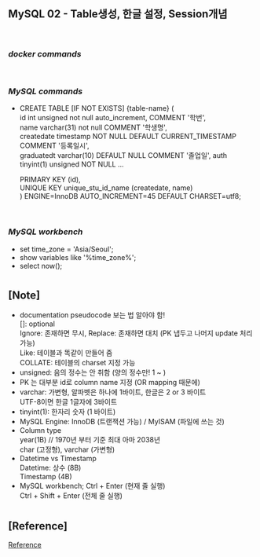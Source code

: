 ## MySQL 02 - Table생성, 한글 설정, Session개념

<br/>

### _docker commands_

<br/>

### _MySQL commands_

- CREATE TABLE [IF NOT EXISTS] {table-name} ( <br/>
  id int unsigned not null auto_increment, COMMENT '학번', <br/>
  name varchar(31) not null COMMENT '학생명', <br/>
  createdate timestamp NOT NULL DEFAULT CURRENT_TIMESTAMP COMMENT '등록일시', <br/>
  graduatedt varchar(10) DEFAULT NULL COMMENT '졸업일',
  auth tinyint(1) unsigned NOT NULL ... <br/>

  PRIMARY KEY (id), <br/>
  UNIQUE KEY unique_stu_id_name (createdate, name) <br/>
  ) ENGINE=InnoDB AUTO_INCREMENT=45 DEFAULT CHARSET=utf8;

<br/>

### _MySQL workbench_

- set time_zone = 'Asia/Seoul';
- show variables like '%time_zone%';
- select now();

#

## [Note]

- documentation pseudocode 보는 법 알아야 함! <br/>
  []: optional <br/>
  Ignore: 존재하면 무시, Replace: 존재하면 대치 (PK 냅두고 나머지 update 처리 가능) <br/>
  Like: 테이블과 똑같이 만들어 줌 <br/>
  COLLATE: 테이블의 charset 지정 가능
- unsigned: 음의 정수는 안 취함 (양의 정수만! 1 ~ )
- PK 는 대부분 id로 column name 지정 (OR mapping 때문에)
- varchar: 가변형, 알파벳은 하나에 1바이트, 한글은 2 or 3 바이트 <br/>
  UTF-8이면 한글 1글자에 3바이트
- tinyint(1): 한자리 숫자 (1 바이트)
- MySQL Engine: InnoDB (트랜잭션 가능) / MyISAM (파일에 쓰는 것)
- Column type <br/>
  year(1B) // 1970년 부터 기준 최대 아마 2038년 <br/>
  char (고정형), varchar (가변형)
- Datetime vs Timestamp <br/>
  Datetime: 상수 (8B) <br/>
  Timestamp (4B)
- MySQL workbench; Ctrl + Enter (현재 줄 실행) <br/>
  Ctrl + Shift + Enter (전체 줄 실행)

#

## [Reference]

[Reference](https://www.youtube.com/watch?v=woS6ifxaCFQ&list=PLEOnZ6GeucBU7FR26mn9d3Mxqc8V81yHX&index=2)
